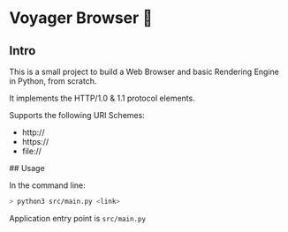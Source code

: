 # Voyager Browser 🚀

## Intro

This is a small project to build a Web Browser and basic Rendering Engine in Python, from scratch.

It implements the HTTP/1.0 & 1.1 protocol elements.

Supports the following URI Schemes:

- http://
- https://
- file://

## Usage

In the command line:

```zsh
> python3 src/main.py <link>
```

Application entry point is `src/main.py`
